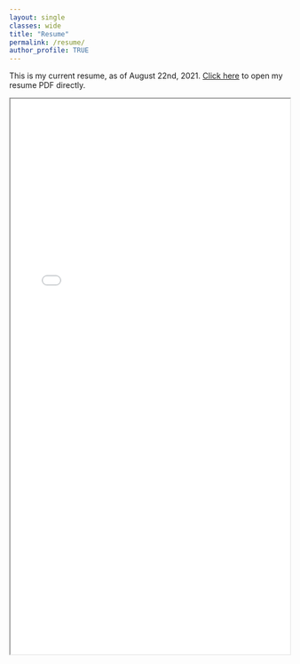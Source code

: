 ```yaml
---
layout: single
classes: wide
title: "Resume"
permalink: /resume/
author_profile: TRUE
---
```

This is my current resume, as of August 22nd, 2021. <a href="/docs/resume.pdf">Click here</a> to open my resume PDF directly.

<iframe id="resumeFrame" src="/docs/resume.pdf" style="height: 1000px; width: 100%;"></iframe>
